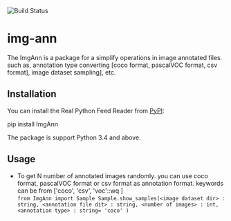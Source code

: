 ![Build Status](https://travis-ci.com/nipdep/img-ann.svg?branch=main)
# img-ann

The ImgAnn is a package for a simplify operations in image annotated files.
such as, annotation type converting \[coco format, pascalVOC format, csv format], image dataset sampling], etc.


## Installation
You can install the Real Python Feed Reader from [PyPI](https://pypi.org/project/ImgAnn/):

pip install ImgAnn

The package is support Python 3.4 and above.
 
## Usage

 
 - To get N number of annotated images randomly.
    you can use coco format, pascalVOC format or csv format as annotation format.
    <annotation type> keywords can be from \['coco', 'csv', 'voc'::wq
    ] \
 `
 from ImgAnn import Sample
 Sample.show_samples(<image dataset dir> : string, <annotation file dit> : string, <number of images> : int, <annotation type> : string= 'coco' ) 
 `
 
 
 
